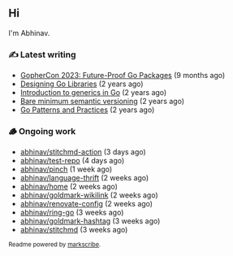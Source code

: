 ## Hi

I'm Abhinav.

### ✍️ Latest writing


- [GopherCon 2023: Future-Proof Go Packages](https://abhinavg.net/2023/09/27/future-proof-packages/) (9 months ago)
- [Designing Go Libraries](https://abhinavg.net/2022/12/06/designing-go-libraries/) (2 years ago)
- [Introduction to generics in Go](https://abhinavg.net/2022/11/23/generics-intro/) (2 years ago)
- [Bare minimum semantic versioning](https://abhinavg.net/2022/11/07/semver/) (2 years ago)
- [Go Patterns and Practices](https://abhinavg.net/2022/09/19/go-patterns-and-practices-talk/) (2 years ago)

### 🪵 Ongoing work


- [abhinav/stitchmd-action](https://github.com/abhinav/stitchmd-action) (3 days ago)
- [abhinav/test-repo](https://github.com/abhinav/test-repo) (4 days ago)
- [abhinav/pinch](https://github.com/abhinav/pinch) (1 week ago)
- [abhinav/language-thrift](https://github.com/abhinav/language-thrift) (2 weeks ago)
- [abhinav/home](https://github.com/abhinav/home) (2 weeks ago)
- [abhinav/goldmark-wikilink](https://github.com/abhinav/goldmark-wikilink) (2 weeks ago)
- [abhinav/renovate-config](https://github.com/abhinav/renovate-config) (2 weeks ago)
- [abhinav/ring-go](https://github.com/abhinav/ring-go) (3 weeks ago)
- [abhinav/goldmark-hashtag](https://github.com/abhinav/goldmark-hashtag) (3 weeks ago)
- [abhinav/stitchmd](https://github.com/abhinav/stitchmd) (3 weeks ago)

<sub>Readme powered by [markscribe](https://github.com/muesli/markscribe).</sub>

